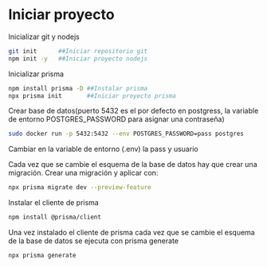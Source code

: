 # Iniciar proyecto
Inicializar git y nodejs
```bash
git init      ##Iniciar repositorio git
npm init -y   ##Iniciar proyecto nodejs
```
Inicializar prisma

```bash
npm install prisma -D ##Instalar prisma
npx prisma init       ##Iniciar proyecto prisma
```
Crear base de datos(puerto 5432 es el por defecto en postgress, la variable de entorno POSTGRES_PASSWORD para asignar una contraseña)
```bash
sudo docker run -p 5432:5432 --env POSTGRES_PASSWORD=pass postgres
```
Cambiar en la variable de entorno (.env) la pass y usuario

Cada vez que se cambie el esquema de la base de datos hay que crear una migración. Crear una migración y aplicar con:
```bash
npx prisma migrate dev --preview-feature
```

Instalar el cliente de prisma
```bash
npm install @prisma/client
```

Una vez instalado el cliente de prisma cada vez que se cambie el esquema de la base de datos se ejecuta con prisma generate

```bash
npx prisma generate
```